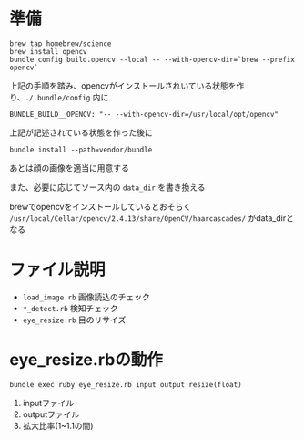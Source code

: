# 準備

```
brew tap homebrew/science
brew install opencv
bundle config build.opencv --local -- --with-opencv-dir=`brew --prefix opencv`
```

上記の手順を踏み、opencvがインストールされいている状態を作り、`./.bundle/config` 内に

```
BUNDLE_BUILD__OPENCV: "-- --with-opencv-dir=/usr/local/opt/opencv"
```

上記が記述されている状態を作った後に

```
bundle install --path=vendor/bundle
```

あとは顔の画像を適当に用意する

また、必要に応じてソース内の `data_dir` を書き換える

brewでopencvをインストールしているとおそらく `/usr/local/Cellar/opencv/2.4.13/share/OpenCV/haarcascades/` がdata_dirとなる

# ファイル説明

* `load_image.rb` 画像読込のチェック
* `*_detect.rb` 検知チェック
* `eye_resize.rb` 目のリサイズ

# eye_resize.rbの動作

```
bundle exec ruby eye_resize.rb input output resize(float)
```

1. inputファイル
1. outputファイル
1. 拡大比率(1~1.1の間)
